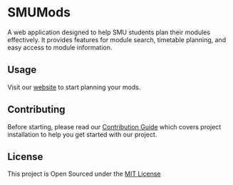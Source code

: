 # SMUMods

A web application designed to help SMU students plan their modules effectively. It provides features for module search, timetable planning, and easy access to module information.

## Usage

Visit our [website](https://www.smumods.sg/) to start planning your mods.

## Contributing

Before starting, please read our [Contribution Guide](https://github.com/codie-codes/smu-mods/blob/main/docs/CONTRIBUTING.md) which covers project installation to help you get started with our project.

## License

This project is Open Sourced under the [MIT License](https://github.com/codie-codes/smu-mods/tree/main?tab=License-1-ov-file)
